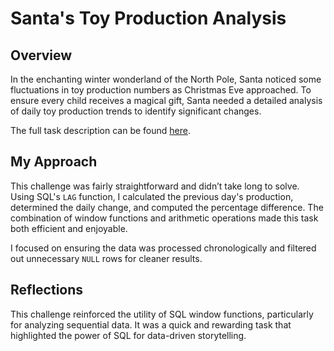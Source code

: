 # Santa's Toy Production Analysis  

## Overview  
In the enchanting winter wonderland of the North Pole, Santa noticed some fluctuations in toy production numbers as Christmas Eve approached. To ensure every child receives a magical gift, Santa needed a detailed analysis of daily toy production trends to identify significant changes.  

The full task description can be found [here](https://adventofsql.com/challenges/5).  

## My Approach  
This challenge was fairly straightforward and didn’t take long to solve. Using SQL's `LAG` function, I calculated the previous day's production, determined the daily change, and computed the percentage difference. The combination of window functions and arithmetic operations made this task both efficient and enjoyable.  

I focused on ensuring the data was processed chronologically and filtered out unnecessary `NULL` rows for cleaner results.  

## Reflections  
This challenge reinforced the utility of SQL window functions, particularly for analyzing sequential data. It was a quick and rewarding task that highlighted the power of SQL for data-driven storytelling.  
